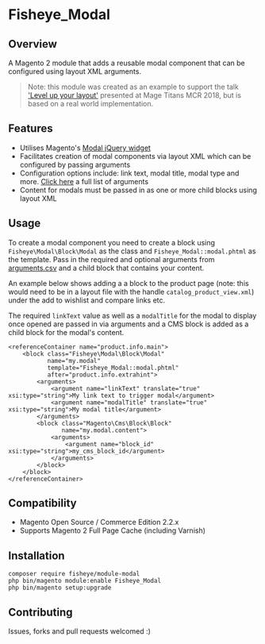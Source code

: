 # Fisheye_Modal

## Overview
A Magento 2 module that adds a reusable modal component that can be configured using layout XML arguments.

> Note: this module was created as an example to support the talk ['Level up your layout'](http://uk.magetitans.com/speakers/john-hughes/) presented at Mage Titans MCR 2018, but is based on a real world implementation.

## Features
* Utilises Magento's [Modal jQuery widget](https://devdocs.magento.com/guides/v2.2/javascript-dev-guide/widgets/widget_modal.html)
* Facilitates creation of modal components via layout XML which can be configured by passing arguments
* Configuration options include: link text, modal title, modal type and more.  [Click here](arguments.csv) a full list of arguments
* Content for modals must be passed in as one or more child blocks using layout XML

## Usage
To create a modal component you need to create a block using `Fisheye\Modal\Block\Modal` as the class and `Fisheye_Modal::modal.phtml` as the template.  Pass in the required and optional arguments from [arguments.csv](arguments.csv) and a child block that contains your content.

An example below shows adding a a block to the product page (note: this would need to be in a layout file with the handle `catalog_product_view.xml`) under the add to wishlist and compare links etc.

The required `linkText` value as well as a `modalTitle` for the modal to display once opened are passed in via arguments and a CMS block is added as a child block for the modal's content.

```
<referenceContainer name="product.info.main">
    <block class="Fisheye\Modal\Block\Modal"
           name="my.modal"
           template="Fisheye_Modal::modal.phtml"
           after="product.info.extrahint">
        <arguments>
            <argument name="linkText" translate="true" xsi:type="string">My link text to trigger modal</argument>
            <argument name="modalTitle" translate="true" xsi:type="string">My modal title</argument>
        </arguments>
        <block class="Magento\Cms\Block\Block"
               name="my.modal.content">
            <arguments>
                <argument name="block_id" xsi:type="string">my_cms_block_id</argument>
            </arguments>
        </block>
    </block>
</referenceContainer>
```

## Compatibility
* Magento Open Source / Commerce Edition 2.2.x
* Supports Magento 2 Full Page Cache (including Varnish)

## Installation

```
composer require fisheye/module-modal
php bin/magento module:enable Fisheye_Modal
php bin/magento setup:upgrade
```

## Contributing
Issues, forks and pull requests welcomed :)

